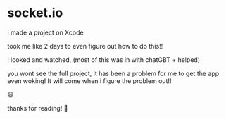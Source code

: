 # socket.io

i made a project on Xcode

took me like 2 days to even figure out how to do this!!

i looked and watched, (most of this was in with chatGBT + helped)

you wont see the full project, it has been a problem for me to get the app even woking!
It will come when i figure the problem out!!

😃 

thanks for reading! 📖 

